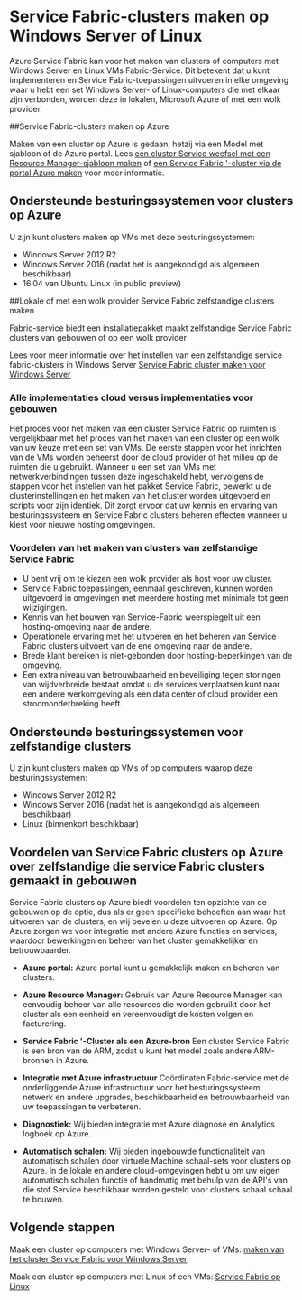 <properties
   pageTitle="Azure Service Fabric-clusters maken voor Windows Server en Linux | Microsoft Azure"
   description="Service Fabric-clusters worden uitgevoerd op Windows Server en Linux, wat betekent dat u zult kunt implementeren en Service Fabric hosttoepassingen overal kunt u Windows Server of Linux uitvoeren."
   services="service-fabric"
   documentationCenter=".net"
   authors="Chackdan"
   manager="timlt"
   editor=""/>

<tags
   ms.service="service-fabric"
   ms.devlang="dotNet"
   ms.topic="article"
   ms.tgt_pltfrm="NA"
   ms.workload="NA"
   ms.date="09/22/2016"
   ms.author="chackdan"/>

# <a name="create-service-fabric-clusters-on-windows-server-or-linux"></a>Service Fabric-clusters maken op Windows Server of Linux

Azure Service Fabric kan voor het maken van clusters of computers met Windows Server en Linux VMs Fabric-Service. Dit betekent dat u kunt implementeren en Service Fabric-toepassingen uitvoeren in elke omgeving waar u hebt een set Windows Server- of Linux-computers die met elkaar zijn verbonden, worden deze in lokalen, Microsoft Azure of met een wolk provider.

##<a name="create-service-fabric-clusters-on-azure"></a>Service Fabric-clusters maken op Azure

Maken van een cluster op Azure is gedaan, hetzij via een Model met sjabloon of de Azure portal. Lees [een cluster Service weefsel met een Resource Manager-sjabloon maken](service-fabric-cluster-creation-via-arm.md) of [een Service Fabric '-cluster via de portal Azure maken](service-fabric-cluster-creation-via-portal.md) voor meer informatie.

## <a name="supported-operating-systems-for-clusters-on-azure"></a>Ondersteunde besturingssystemen voor clusters op Azure

U zijn kunt clusters maken op VMs met deze besturingssystemen:

* Windows Server 2012 R2
* Windows Server 2016 (nadat het is aangekondigd als algemeen beschikbaar)
* 16.04 van Ubuntu Linux (in public preview) 


##<a name="create-service-fabric-standalone-clusters-on-premise-or-with-any-cloud-provider"></a>Lokale of met een wolk provider Service Fabric zelfstandige clusters maken

Fabric-service biedt een installatiepakket maakt zelfstandige Service Fabric clusters van gebouwen of op een wolk provider

Lees voor meer informatie over het instellen van een zelfstandige service fabric-clusters in Windows Server [Service Fabric cluster maken voor Windows Server](service-fabric-cluster-creation-for-windows-server.md)

### <a name="any-cloud-deployments-vs-on-premises-deployments"></a>Alle implementaties cloud versus implementaties voor gebouwen
Het proces voor het maken van een cluster Service Fabric op ruimten is vergelijkbaar met het proces van het maken van een cluster op een wolk van uw keuze met een set van VMs. De eerste stappen voor het inrichten van de VMs worden beheerst door de cloud provider of het milieu op de ruimten die u gebruikt. Wanneer u een set van VMs met netwerkverbindingen tussen deze ingeschakeld hebt, vervolgens de stappen voor het instellen van het pakket Service Fabric, bewerkt u de clusterinstellingen en het maken van het cluster worden uitgevoerd en scripts voor zijn identiek. Dit zorgt ervoor dat uw kennis en ervaring van besturingssysteem en Service Fabric clusters beheren effecten wanneer u kiest voor nieuwe hosting omgevingen.

### <a name="benefits-of-creating-standalone-service-fabric-clusters"></a>Voordelen van het maken van clusters van zelfstandige Service Fabric
* U bent vrij om te kiezen een wolk provider als host voor uw cluster.
* Service Fabric toepassingen, eenmaal geschreven, kunnen worden uitgevoerd in omgevingen met meerdere hosting met minimale tot geen wijzigingen.
* Kennis van het bouwen van Service-Fabric weerspiegelt uit een hosting-omgeving naar de andere.
* Operationele ervaring met het uitvoeren en het beheren van Service Fabric clusters uitvoert van de ene omgeving naar de andere.
* Brede klant bereiken is niet-gebonden door hosting-beperkingen van de omgeving.
* Een extra niveau van betrouwbaarheid en beveiliging tegen storingen van wijdverbreide bestaat omdat u de services verplaatsen kunt naar een andere werkomgeving als een data center of cloud provider een stroomonderbreking heeft.

## <a name="supported-operating-systems-for-standalone-clusters"></a>Ondersteunde besturingssystemen voor zelfstandige clusters
U zijn kunt clusters maken op VMs of op computers waarop deze besturingssystemen:

* Windows Server 2012 R2
* Windows Server 2016 (nadat het is aangekondigd als algemeen beschikbaar)
* Linux (binnenkort beschikbaar)

## <a name="advantages-of-service-fabric-clusters-on-azure-over-standalone-service-fabric-clusters-created-on-premises"></a>Voordelen van Service Fabric clusters op Azure over zelfstandige die service Fabric clusters gemaakt in gebouwen

Service Fabric clusters op Azure biedt voordelen ten opzichte van de gebouwen op de optie, dus als er geen specifieke behoeften aan waar het uitvoeren van de clusters, en wij bevelen u deze uitvoeren op Azure. Op Azure zorgen we voor integratie met andere Azure functies en services, waardoor bewerkingen en beheer van het cluster gemakkelijker en betrouwbaarder.

* **Azure portal:** Azure portal kunt u gemakkelijk maken en beheren van clusters.

* **Azure Resource Manager:** Gebruik van Azure Resource Manager kan eenvoudig beheer van alle resources die worden gebruikt door het cluster als een eenheid en vereenvoudigt de kosten volgen en facturering.
* **Service Fabric '-Cluster als een Azure-bron** Een cluster Service Fabric is een bron van de ARM, zodat u kunt het model zoals andere ARM-bronnen in Azure.
* **Integratie met Azure infrastructuur** Coördinaten Fabric-service met de onderliggende Azure infrastructuur voor het besturingssysteem, netwerk en andere upgrades, beschikbaarheid en betrouwbaarheid van uw toepassingen te verbeteren.  
* **Diagnostiek:** Wij bieden integratie met Azure diagnose en Analytics logboek op Azure.
* **Automatisch schalen:** Wij bieden ingebouwde functionaliteit van automatisch schalen door virtuele Machine schaal-sets voor clusters op Azure. In de lokale en andere cloud-omgevingen hebt u om uw eigen automatisch schalen functie of handmatig met behulp van de API's van die stof Service beschikbaar worden gesteld voor clusters schaal schaal te bouwen.

## <a name="next-steps"></a>Volgende stappen
Maak een cluster op computers met Windows Server- of VMs: [maken van het cluster Service Fabric voor Windows Server](service-fabric-cluster-creation-for-windows-server.md)

Maak een cluster op computers met Linux of een VMs: [Service Fabric op Linux](service-fabric-linux-overview.md)
